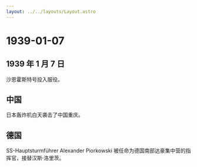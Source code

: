 ```yaml
---
layout: ../../layouts/Layout.astro
---
```


# 1939-01-07

## 1939 年 1 月 7 日

沙恩霍斯特号投入服役。

## 中国

日本轰炸机白天袭击了中国重庆。

## 德国

SS-Hauptsturmführer Alexander Piorkowski
被任命为德国南部达豪集中营的指挥官，接替汉斯·洛里茨。